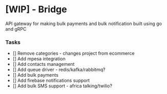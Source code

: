 # [WIP] - Bridge

API gateway for making bulk payments and bulk notification built using go and gRPC


### Tasks
- [] Remove categories - changes project from ecommerce 
- [] Add mpesa integration 
- [] Add contacts management
- [] Add queue driver - redis/kafka/rabbitmq?
- [] Add bulk payments
- [] Add firebase notifications support
- [] Add bulk SMS support - africa talking/twilio? 